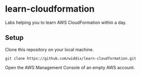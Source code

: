 # learn-cloudformation

Labs helping you to learn AWS CloudFormation within a day.

## Setup
Clone this repository on your local machine.

``git clone https://github.com/widdix/learn-cloudformation.git``

Open the AWS Management Console of an empty AWS account.